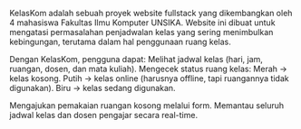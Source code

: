 KelasKom adalah sebuah proyek website fullstack yang dikembangkan oleh 4 mahasiswa Fakultas Ilmu Komputer UNSIKA. Website ini dibuat untuk mengatasi permasalahan penjadwalan kelas yang sering menimbulkan kebingungan, terutama dalam hal penggunaan ruang kelas.

Dengan KelasKom, pengguna dapat:
Melihat jadwal kelas (hari, jam, ruangan, dosen, dan mata kuliah).
Mengecek status ruang kelas:
Merah → kelas kosong.
Putih → kelas online (harusnya offline, tapi ruangannya tidak digunakan).
Biru → kelas sedang digunakan.

Mengajukan pemakaian ruangan kosong melalui form.
Memantau seluruh jadwal kelas dan dosen pengajar secara real-time.
